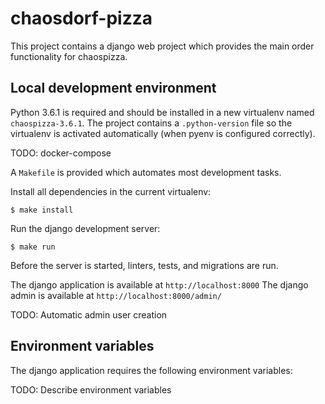 # chaosdorf-pizza

This project contains a django web project which provides the main order
functionality for chaospizza.  

## Local development environment

Python 3.6.1 is required and should be installed in a new virtualenv named
`chaospizza-3.6.1`. The project contains a `.python-version` file so the
virtualenv is activated automatically (when pyenv is configured correctly).

TODO: docker-compose

A `Makefile` is provided which automates most development tasks.

Install all dependencies in the current virtualenv:

    $ make install

Run the django development server:

    $ make run

Before the server is started, linters, tests, and migrations are run.

The django application is available at `http://localhost:8000`
The django admin is available at `http://localhost:8000/admin/`

TODO: Automatic admin user creation

## Environment variables

The django application requires the following environment variables:

TODO: Describe environment variables
